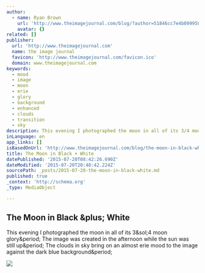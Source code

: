 ```yaml
---
author:
  - name: Ryan Brown
    url: 'http://www.theimagejournal.com/blog/?author=51846cc7e4b09995885b5f86'
    avatar: {}
related: []
publisher:
  url: 'http://www.theimagejournal.com'
  name: the image journal
  favicon: 'http://www.theimagejournal.com/favicon.ico'
  domain: www.theimagejournal.com
keywords:
  - mood
  - image
  - moon
  - erie
  - glory
  - background
  - enhanced
  - clouds
  - transition
  - sky
description: This evening I photographed the moon in all of its 3/4 moon glory. The image was created in the afternoon while the sun was still up. The clouds in sky bring on an almost erie mood to the image against the dark blue background.
inLanguage: en
app_links: []
isBasedOnUrl: 'http://www.theimagejournal.com/blog/the-moon-in-black-white'
title: The Moon in Black + White
datePublished: '2015-07-20T08:42:26.690Z'
dateModified: '2015-07-20T20:48:42.224Z'
sourcePath: _posts/2015-07-20-the-moon-in-black-white.md
published: true
_context: 'http://schema.org'
_type: MediaObject

---
```

<article style=""><h1>The Moon in Black &amp;plus; White</h1><p>This evening I photographed the moon in all of its 3&amp;sol;4 moon glory&amp;period; The image was created in the afternoon while the sun was still up&amp;period; The clouds in sky bring on an almost erie mood to the image against the dark blue background&amp;period;</p><img src="https://static1.squarespace.com/static/533645ace4b0e7e398ea017f/t/5456f9ade4b05903c3d13cf8/1414986158074/?format=1000w" /></article>